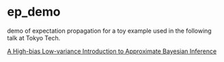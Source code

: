 # ep_demo
demo of expectation propagation for a toy example used in the following talk at Tokyo Tech.

[A High-bias Low-variance Introduction to Approximate Bayesian Inference](https://mengxiangming.github.io/talks/TokyoTech_talk_2019.pdf)
